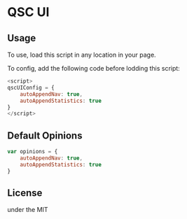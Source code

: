 # QSC UI

## Usage

To use, load this script in any location in your page.

To config, add the following code before lodding this script:

```javascript
<script>
qscUIConfig = {
    autoAppendNav: true,
    autoAppendStatistics: true
}
</script>
```

## Default Opinions

```javascript
var opinions = {
    autoAppendNav: true,
    autoAppendStatistics: true
}
```

## License

under the MIT

